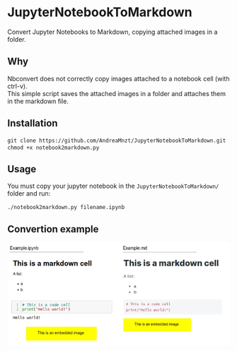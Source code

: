 # JupyterNotebookToMarkdown
Convert Jupyter Notebooks to Markdown, copying attached images in a folder. 

## Why
Nbconvert does not correctly copy images attached to a notebook cell (with ctrl-v). \
This simple script saves the attached images in a folder and attaches them in the markdown file.

## Installation

```
git clone https://github.com/AndreaMnzt/JupyterNotebookToMarkdown.git
chmod +x notebook2markdown.py 
```
## Usage
You must copy your jupyter notebook in the `JupyterNotebookToMarkdown/` folder and run:

```
./notebook2markdown.py filename.ipynb
```

## Convertion example 

![](./Images/example.jpg)
